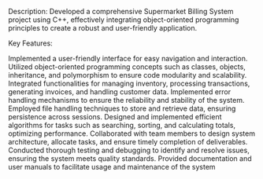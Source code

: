 Description:
Developed a comprehensive Supermarket Billing System project using C++, effectively integrating object-oriented programming principles to create a robust and user-friendly application.

Key Features:

Implemented a user-friendly interface for easy navigation and interaction.
Utilized object-oriented programming concepts such as classes, objects, inheritance, and polymorphism to ensure code modularity and scalability.
Integrated functionalities for managing inventory, processing transactions, generating invoices, and handling customer data.
Implemented error handling mechanisms to ensure the reliability and stability of the system.
Employed file handling techniques to store and retrieve data, ensuring persistence across sessions.
Designed and implemented efficient algorithms for tasks such as searching, sorting, and calculating totals, optimizing performance.
Collaborated with team members to design system architecture, allocate tasks, and ensure timely completion of deliverables.
Conducted thorough testing and debugging to identify and resolve issues, ensuring the system meets quality standards.
Provided documentation and user manuals to facilitate usage and maintenance of the system
